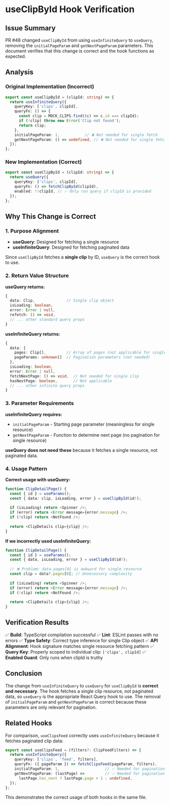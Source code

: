 # useClipById Hook Verification

## Issue Summary

PR #48 changed `useClipById` from using `useInfiniteQuery` to `useQuery`, removing the `initialPageParam` and `getNextPageParam` parameters. This document verifies that this change is correct and the hook functions as expected.

## Analysis

### Original Implementation (Incorrect)
```typescript
export const useClipById = (clipId: string) => {
  return useInfiniteQuery({
    queryKey: ['clips', clipId],
    queryFn: () => {
      const clip = MOCK_CLIPS.find((c) => c.id === clipId);
      if (!clip) throw new Error('Clip not found');
      return clip;
    },
    initialPageParam: 1,           // ❌ Not needed for single fetch
    getNextPageParam: () => undefined, // ❌ Not needed for single fetch
  });
};
```

### New Implementation (Correct)
```typescript
export const useClipById = (clipId: string) => {
  return useQuery({
    queryKey: ['clips', clipId],
    queryFn: () => fetchClipById(clipId),
    enabled: !!clipId, // ✅ Only run query if clipId is provided
  });
};
```

## Why This Change is Correct

### 1. Purpose Alignment
- **useQuery**: Designed for fetching a single resource
- **useInfiniteQuery**: Designed for fetching paginated data

Since `useClipById` fetches a **single clip** by ID, `useQuery` is the correct hook to use.

### 2. Return Value Structure

**useQuery returns:**
```typescript
{
  data: Clip,              // Single clip object
  isLoading: boolean,
  error: Error | null,
  refetch: () => void,
  // ... other standard query props
}
```

**useInfiniteQuery returns:**
```typescript
{
  data: {
    pages: Clip[],         // Array of pages (not applicable for single clip)
    pageParams: unknown[]  // Pagination parameters (not needed)
  },
  isLoading: boolean,
  error: Error | null,
  fetchNextPage: () => void,  // Not needed for single clip
  hasNextPage: boolean,       // Not applicable
  // ... other infinite query props
}
```

### 3. Parameter Requirements

**useInfiniteQuery requires:**
- `initialPageParam` - Starting page parameter (meaningless for single resource)
- `getNextPageParam` - Function to determine next page (no pagination for single resource)

**useQuery does not need these** because it fetches a single resource, not paginated data.

### 4. Usage Pattern

**Correct usage with useQuery:**
```typescript
function ClipDetailPage() {
  const { id } = useParams();
  const { data: clip, isLoading, error } = useClipById(id!);
  
  if (isLoading) return <Spinner />;
  if (error) return <Error message={error.message} />;
  if (!clip) return <NotFound />;
  
  return <ClipDetails clip={clip} />;
}
```

**If we incorrectly used useInfiniteQuery:**
```typescript
function ClipDetailPage() {
  const { id } = useParams();
  const { data, isLoading, error } = useClipById(id!);
  
  // ❌ Problem: data.pages[0] is awkward for single resource
  const clip = data?.pages[0]; // Unnecessary complexity
  
  if (isLoading) return <Spinner />;
  if (error) return <Error message={error.message} />;
  if (!clip) return <NotFound />;
  
  return <ClipDetails clip={clip} />;
}
```

## Verification Results

✅ **Build**: TypeScript compilation successful
✅ **Lint**: ESLint passes with no errors
✅ **Type Safety**: Correct type inference for single Clip object
✅ **API Alignment**: Hook signature matches single resource fetching pattern
✅ **Query Key**: Properly scoped to individual clip: `['clips', clipId]`
✅ **Enabled Guard**: Only runs when clipId is truthy

## Conclusion

The change from `useInfiniteQuery` to `useQuery` for `useClipById` is **correct and necessary**. The hook fetches a single clip resource, not paginated data, so `useQuery` is the appropriate React Query hook to use. The removal of `initialPageParam` and `getNextPageParam` is correct because these parameters are only relevant for pagination.

## Related Hooks

For comparison, `useClipsFeed` correctly uses `useInfiniteQuery` because it fetches paginated clip data:

```typescript
export const useClipsFeed = (filters?: ClipFeedFilters) => {
  return useInfiniteQuery({
    queryKey: ['clips', 'feed', filters],
    queryFn: ({ pageParam }) => fetchClipsFeed(pageParam, filters),
    initialPageParam: 1,                    // ✅ Needed for pagination
    getNextPageParam: (lastPage) =>         // ✅ Needed for pagination
      lastPage.has_next ? lastPage.page + 1 : undefined,
  });
};
```

This demonstrates the correct usage of both hooks in the same file.
